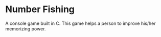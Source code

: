 # Number Fishing
A console game built in C. This game helps a person to improve his/her memorizing power. 
